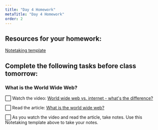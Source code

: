 ```yaml
---
title: "Day 4 Homework"
metaTitle: "Day 4 Homework"
order: 2
---
```


## Resources for your homework:

[Notetaking template](/unit-2/day-4/notetaking-template)

## Complete the following tasks before class tomorrow:

### What is the World Wide Web?

:white_large_square: Watch the video: [World wide web vs. internet - what's the difference?](https://www.bbc.co.uk/newsround/47523993)

:white_large_square: Read the article: [What is the world wide web?](https://www.bbc.co.uk/bitesize/topics/zkcqn39/articles/z2nbgk7)

:white_large_square: As you watch the video and read the article, take notes. Use this Notetaking template above to take your notes.